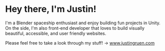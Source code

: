 # Hey there, I'm Justin!

I'm a Blender spaceship enthusiast and enjoy building fun projects in Unity. On the side, I'm also front-end developer that loves to build visually beautiful, accessible, and user friendly websites.

Please feel free to take a look through my stuff! -> www.justingruen.com
